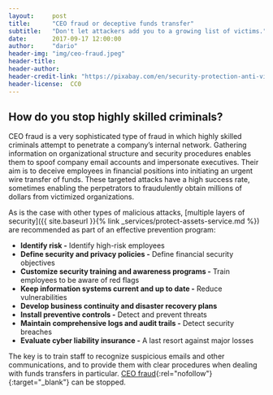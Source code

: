 ```yaml
---
layout:     post
title:      "CEO fraud or deceptive funds transfer"
subtitle:   "Don't let attackers add you to a growing list of victims."
date:       2017-09-17 12:00:00
author:     "dario"
header-img: "img/ceo-fraud.jpeg"
header-title:
header-author:
header-credit-link: "https://pixabay.com/en/security-protection-anti-virus-265130/"
header-license:  CC0
---
```


## How do you stop highly skilled criminals?
CEO fraud is a very sophisticated type of fraud in which highly skilled criminals attempt to penetrate a company’s internal network. Gathering information on organizational structure and security procedures enables them to spoof company email accounts and impersonate executives. Their aim is to deceive employees in financial positions into initiating an urgent wire transfer of funds. These targeted attacks have a high success rate, sometimes enabling the perpetrators to fraudulently obtain millions of dollars from victimized organizations.

As is the case with other types of malicious attacks, [multiple layers of security]({{ site.baseurl }}{% link _services/protect-assets-service.md %}) are recommended as part of an effective prevention program:

* **Identify risk -** Identify high-risk employees
* **Define security and privacy policies -** Define financial security objectives
* **Customize security training and awareness programs -** Train employees to be aware of red flags
* **Keep information systems current and up to date -** Reduce vulnerabilities
* **Develop business continuity and disaster recovery plans**
* **Install preventive controls -** Detect and prevent threats
* **Maintain comprehensive logs and audit trails -** Detect security breaches
* **Evaluate cyber liability insurance -** A last resort against major losses

The key is to train staff to recognize suspicious emails and other communications, and to provide them with clear procedures when dealing with funds transfers in particular. [CEO fraud](https://www.canada.ca/en/competition-bureau/news/2017/06/show_them_who_s_thebossshutdownthefakeceoscam.html){:rel="nofollow"}{:target="_blank"} can be stopped.
